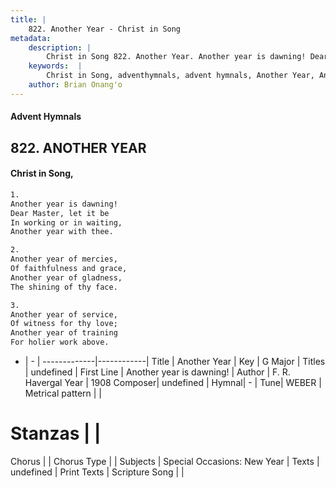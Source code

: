```yaml
---
title: |
    822. Another Year - Christ in Song
metadata:
    description: |
        Christ in Song 822. Another Year. Another year is dawning! Dear Master, let it be In working or in waiting, Another year with thee.
    keywords:  |
        Christ in Song, adventhymnals, advent hymnals, Another Year, Another year is dawning!. 
    author: Brian Onang'o
---
```


#### Advent Hymnals
## 822. ANOTHER YEAR
####  Christ in Song,

```txt
1.
Another year is dawning!
Dear Master, let it be
In working or in waiting,
Another year with thee.

2.
Another year of mercies,
Of faithfulness and grace,
Another year of gladness,
The shining of thy face.

3.
Another year of service,
Of witness for thy love;
Another year of training
For holier work above.

```

- |   -  |
-------------|------------|
Title | Another Year |
Key | G Major |
Titles | undefined |
First Line | Another year is dawning! |
Author | F. R. Havergal
Year | 1908
Composer| undefined |
Hymnal|  - |
Tune| WEBER |
Metrical pattern | |
# Stanzas |  |
Chorus |  |
Chorus Type |  |
Subjects | Special Occasions: New Year |
Texts | undefined |
Print Texts | 
Scripture Song |  |
    

